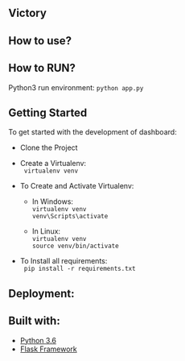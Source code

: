 ## Victory


## How to use?


## How to RUN?
Python3 run environment:  `python app.py` 

## Getting Started
To get started with the development of dashboard:

- Clone the Project

- Create a Virtualenv:   
` virtualenv venv` 

- To Create and Activate Virtualenv:  
    - In Windows:   
        `virtualenv venv`   
        `venv\Scripts\activate`   

    - In Linux:  
        `virtualenv venv`  
        `source venv/bin/activate`  

- To Install all requirements:  
` pip install -r requirements.txt`


## Deployment: 


## Built with:

- [Python 3.6](https://www.python.org/downloads/release/python-360/)
- [Flask Framework](http://flask.pocoo.org/)

